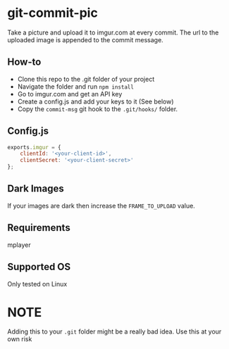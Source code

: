 

git-commit-pic
================

Take a picture and upload it to imgur.com at every commit.  The url to the uploaded image is appended to the commit message.


How-to
---------
- Clone this repo to the .git folder of your project
- Navigate the folder and run `npm install`
- Go to imgur.com and get an API key
- Create a config.js and add your keys to it (See below)
- Copy the `commit-msg` git hook to the `.git/hooks/` folder.


Config.js
-------------
```javascript
exports.imgur = {
	clientId: '<your-client-id>',
	clientSecret: '<your-client-secret>'
};
```
Dark Images
-----------------
If your images are dark then increase the `FRAME_TO_UPLOAD` value.



Requirements
--------------
mplayer


Supported OS
---------------
Only tested on Linux




NOTE
============
Adding this to your `.git` folder might be a really bad idea.  Use this at your own risk